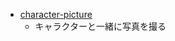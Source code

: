 - [character-picture](https://hakodate-senkyo.github.io/ar-senkyo/public/character-picture/image.html)
  - キャラクターと一緒に写真を撮る

